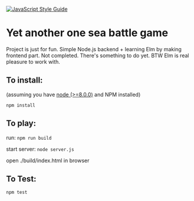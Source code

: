 [![JavaScript Style Guide](https://cdn.rawgit.com/standard/standard/master/badge.svg)](https://github.com/standard/standard)


# Yet another one sea battle game

Project is just for fun. Simple Node.js backend + learning Elm by making frontend part. Not completed. There's something to do yet.
BTW Elm is real pleasure to work with.

## To install:
(assuming you have [node (>=8.0.0)](http://nodejs.org/) and NPM installed)

`npm install`

## To play:
run:
`npm run build`

start server:
`node server.js`

open ./build/index.html in browser

## To Test:
`npm test`
